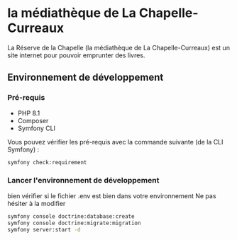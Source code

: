 # la médiathèque de La Chapelle-Curreaux

La Réserve de la Chapelle (la médiathèque de La Chapelle-Curreaux) est un site internet pour pouvoir emprunter des livres.

## Environnement de développement

### Pré-requis

* PHP 8.1
* Composer
* Symfony CLI

Vous pouvez vérifier les pré-requis avec la commande suivante (de la CLI Symfony) :

```bash
symfony check:requirement
```
### Lancer l'environnement de développement

bien vérifier si le fichier .env est bien dans votre environnement
Ne pas hésiter à la modifier

```bash
symfony console doctrine:database:create
symfony console doctrine:migrate:migration
symfony server:start -d
```